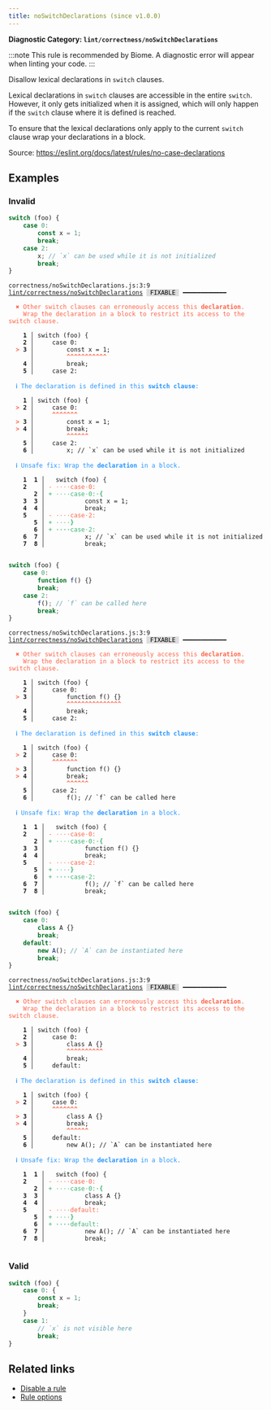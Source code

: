 ```yaml
---
title: noSwitchDeclarations (since v1.0.0)
---
```


**Diagnostic Category: `lint/correctness/noSwitchDeclarations`**

:::note
This rule is recommended by Biome. A diagnostic error will appear when linting your code.
:::

Disallow lexical declarations in `switch` clauses.

Lexical declarations in `switch` clauses are accessible in the entire `switch`.
However, it only gets initialized when it is assigned, which will only happen if the `switch` clause where it is defined is reached.

To ensure that the lexical declarations only apply to the current `switch` clause wrap your declarations in a block.

Source: https://eslint.org/docs/latest/rules/no-case-declarations

## Examples

### Invalid

```jsx
switch (foo) {
    case 0:
        const x = 1;
        break;
    case 2:
        x; // `x` can be used while it is not initialized
        break;
}
```

<pre class="language-text"><code class="language-text">correctness/noSwitchDeclarations.js:3:9 <a href="https://biomejs.dev/linter/rules/no-switch-declarations">lint/correctness/noSwitchDeclarations</a> <span style="color: #000; background-color: #ddd;"> FIXABLE </span> ━━━━━━━━━━━━

<strong><span style="color: Tomato;">  </span></strong><strong><span style="color: Tomato;">✖</span></strong> <span style="color: Tomato;">Other switch clauses can erroneously access this </span><span style="color: Tomato;"><strong>declaration</strong></span><span style="color: Tomato;">.
</span><span style="color: Tomato;">  </span><span style="color: Tomato;">  </span><span style="color: Tomato;">Wrap the declaration in a block to restrict its access to the switch clause.</span>
  
    <strong>1 │ </strong>switch (foo) {
    <strong>2 │ </strong>    case 0:
<strong><span style="color: Tomato;">  </span></strong><strong><span style="color: Tomato;">&gt;</span></strong> <strong>3 │ </strong>        const x = 1;
   <strong>   │ </strong>        <strong><span style="color: Tomato;">^</span></strong><strong><span style="color: Tomato;">^</span></strong><strong><span style="color: Tomato;">^</span></strong><strong><span style="color: Tomato;">^</span></strong><strong><span style="color: Tomato;">^</span></strong><strong><span style="color: Tomato;">^</span></strong><strong><span style="color: Tomato;">^</span></strong><strong><span style="color: Tomato;">^</span></strong><strong><span style="color: Tomato;">^</span></strong><strong><span style="color: Tomato;">^</span></strong><strong><span style="color: Tomato;">^</span></strong>
    <strong>4 │ </strong>        break;
    <strong>5 │ </strong>    case 2:
  
<strong><span style="color: rgb(38, 148, 255);">  </span></strong><strong><span style="color: rgb(38, 148, 255);">ℹ</span></strong> <span style="color: rgb(38, 148, 255);">The declaration is defined in this </span><span style="color: rgb(38, 148, 255);"><strong>switch clause</strong></span><span style="color: rgb(38, 148, 255);">:</span>
  
    <strong>1 │ </strong>switch (foo) {
<strong><span style="color: Tomato;">  </span></strong><strong><span style="color: Tomato;">&gt;</span></strong> <strong>2 │ </strong>    case 0:
   <strong>   │ </strong>    <strong><span style="color: Tomato;">^</span></strong><strong><span style="color: Tomato;">^</span></strong><strong><span style="color: Tomato;">^</span></strong><strong><span style="color: Tomato;">^</span></strong><strong><span style="color: Tomato;">^</span></strong><strong><span style="color: Tomato;">^</span></strong><strong><span style="color: Tomato;">^</span></strong>
<strong><span style="color: Tomato;">  </span></strong><strong><span style="color: Tomato;">&gt;</span></strong> <strong>3 │ </strong>        const x = 1;
<strong><span style="color: Tomato;">  </span></strong><strong><span style="color: Tomato;">&gt;</span></strong> <strong>4 │ </strong>        break;
   <strong>   │ </strong>        <strong><span style="color: Tomato;">^</span></strong><strong><span style="color: Tomato;">^</span></strong><strong><span style="color: Tomato;">^</span></strong><strong><span style="color: Tomato;">^</span></strong><strong><span style="color: Tomato;">^</span></strong><strong><span style="color: Tomato;">^</span></strong>
    <strong>5 │ </strong>    case 2:
    <strong>6 │ </strong>        x; // `x` can be used while it is not initialized
  
<strong><span style="color: rgb(38, 148, 255);">  </span></strong><strong><span style="color: rgb(38, 148, 255);">ℹ</span></strong> <span style="color: rgb(38, 148, 255);">Unsafe fix</span><span style="color: rgb(38, 148, 255);">: </span><span style="color: rgb(38, 148, 255);">Wrap the </span><span style="color: rgb(38, 148, 255);"><strong>declaration</strong></span><span style="color: rgb(38, 148, 255);"> in a block.</span>
  
    <strong>1</strong> <strong> 1</strong><strong> │ </strong>  switch (foo) {
    <strong>2</strong>   <strong> │ </strong><span style="color: Tomato;">-</span> <span style="color: Tomato;"><span style="opacity: 0.8;">·</span></span><span style="color: Tomato;"><span style="opacity: 0.8;">·</span></span><span style="color: Tomato;"><span style="opacity: 0.8;">·</span></span><span style="color: Tomato;"><span style="opacity: 0.8;">·</span></span><span style="color: Tomato;">c</span><span style="color: Tomato;">a</span><span style="color: Tomato;">s</span><span style="color: Tomato;">e</span><span style="color: Tomato;"><span style="opacity: 0.8;">·</span></span><span style="color: Tomato;">0</span><span style="color: Tomato;">:</span>
      <strong> 2</strong><strong> │ </strong><span style="color: MediumSeaGreen;">+</span> <span style="color: MediumSeaGreen;"><span style="opacity: 0.8;">·</span></span><span style="color: MediumSeaGreen;"><span style="opacity: 0.8;">·</span></span><span style="color: MediumSeaGreen;"><span style="opacity: 0.8;">·</span></span><span style="color: MediumSeaGreen;"><span style="opacity: 0.8;">·</span></span><span style="color: MediumSeaGreen;">c</span><span style="color: MediumSeaGreen;">a</span><span style="color: MediumSeaGreen;">s</span><span style="color: MediumSeaGreen;">e</span><span style="color: MediumSeaGreen;"><span style="opacity: 0.8;">·</span></span><span style="color: MediumSeaGreen;">0</span><span style="color: MediumSeaGreen;">:</span><span style="color: MediumSeaGreen;"><span style="opacity: 0.8;"><strong>·</strong></span></span><span style="color: MediumSeaGreen;"><strong>{</strong></span>
    <strong>3</strong> <strong> 3</strong><strong> │ </strong>          const x = 1;
    <strong>4</strong> <strong> 4</strong><strong> │ </strong>          break;
    <strong>5</strong>   <strong> │ </strong><span style="color: Tomato;">-</span> <span style="color: Tomato;"><span style="opacity: 0.8;">·</span></span><span style="color: Tomato;"><span style="opacity: 0.8;">·</span></span><span style="color: Tomato;"><span style="opacity: 0.8;">·</span></span><span style="color: Tomato;"><span style="opacity: 0.8;">·</span></span><span style="color: Tomato;">c</span><span style="color: Tomato;">a</span><span style="color: Tomato;">s</span><span style="color: Tomato;">e</span><span style="color: Tomato;"><span style="opacity: 0.8;">·</span></span><span style="color: Tomato;">2</span><span style="color: Tomato;">:</span>
      <strong> 5</strong><strong> │ </strong><span style="color: MediumSeaGreen;">+</span> <span style="color: MediumSeaGreen;"><span style="opacity: 0.8;">·</span></span><span style="color: MediumSeaGreen;"><span style="opacity: 0.8;">·</span></span><span style="color: MediumSeaGreen;"><span style="opacity: 0.8;">·</span></span><span style="color: MediumSeaGreen;"><span style="opacity: 0.8;">·</span></span><span style="color: MediumSeaGreen;"><strong>}</strong></span>
      <strong> 6</strong><strong> │ </strong><span style="color: MediumSeaGreen;">+</span> <span style="color: MediumSeaGreen;"><span style="opacity: 0.8;"><strong>·</strong></span></span><span style="color: MediumSeaGreen;"><span style="opacity: 0.8;"><strong>·</strong></span></span><span style="color: MediumSeaGreen;"><span style="opacity: 0.8;"><strong>·</strong></span></span><span style="color: MediumSeaGreen;"><span style="opacity: 0.8;"><strong>·</strong></span></span><span style="color: MediumSeaGreen;">c</span><span style="color: MediumSeaGreen;">a</span><span style="color: MediumSeaGreen;">s</span><span style="color: MediumSeaGreen;">e</span><span style="color: MediumSeaGreen;"><span style="opacity: 0.8;">·</span></span><span style="color: MediumSeaGreen;">2</span><span style="color: MediumSeaGreen;">:</span>
    <strong>6</strong> <strong> 7</strong><strong> │ </strong>          x; // `x` can be used while it is not initialized
    <strong>7</strong> <strong> 8</strong><strong> │ </strong>          break;
  
</code></pre>

```jsx
switch (foo) {
    case 0:
        function f() {}
        break;
    case 2:
        f(); // `f` can be called here
        break;
}
```

<pre class="language-text"><code class="language-text">correctness/noSwitchDeclarations.js:3:9 <a href="https://biomejs.dev/linter/rules/no-switch-declarations">lint/correctness/noSwitchDeclarations</a> <span style="color: #000; background-color: #ddd;"> FIXABLE </span> ━━━━━━━━━━━━

<strong><span style="color: Tomato;">  </span></strong><strong><span style="color: Tomato;">✖</span></strong> <span style="color: Tomato;">Other switch clauses can erroneously access this </span><span style="color: Tomato;"><strong>declaration</strong></span><span style="color: Tomato;">.
</span><span style="color: Tomato;">  </span><span style="color: Tomato;">  </span><span style="color: Tomato;">Wrap the declaration in a block to restrict its access to the switch clause.</span>
  
    <strong>1 │ </strong>switch (foo) {
    <strong>2 │ </strong>    case 0:
<strong><span style="color: Tomato;">  </span></strong><strong><span style="color: Tomato;">&gt;</span></strong> <strong>3 │ </strong>        function f() {}
   <strong>   │ </strong>        <strong><span style="color: Tomato;">^</span></strong><strong><span style="color: Tomato;">^</span></strong><strong><span style="color: Tomato;">^</span></strong><strong><span style="color: Tomato;">^</span></strong><strong><span style="color: Tomato;">^</span></strong><strong><span style="color: Tomato;">^</span></strong><strong><span style="color: Tomato;">^</span></strong><strong><span style="color: Tomato;">^</span></strong><strong><span style="color: Tomato;">^</span></strong><strong><span style="color: Tomato;">^</span></strong><strong><span style="color: Tomato;">^</span></strong><strong><span style="color: Tomato;">^</span></strong><strong><span style="color: Tomato;">^</span></strong><strong><span style="color: Tomato;">^</span></strong><strong><span style="color: Tomato;">^</span></strong>
    <strong>4 │ </strong>        break;
    <strong>5 │ </strong>    case 2:
  
<strong><span style="color: rgb(38, 148, 255);">  </span></strong><strong><span style="color: rgb(38, 148, 255);">ℹ</span></strong> <span style="color: rgb(38, 148, 255);">The declaration is defined in this </span><span style="color: rgb(38, 148, 255);"><strong>switch clause</strong></span><span style="color: rgb(38, 148, 255);">:</span>
  
    <strong>1 │ </strong>switch (foo) {
<strong><span style="color: Tomato;">  </span></strong><strong><span style="color: Tomato;">&gt;</span></strong> <strong>2 │ </strong>    case 0:
   <strong>   │ </strong>    <strong><span style="color: Tomato;">^</span></strong><strong><span style="color: Tomato;">^</span></strong><strong><span style="color: Tomato;">^</span></strong><strong><span style="color: Tomato;">^</span></strong><strong><span style="color: Tomato;">^</span></strong><strong><span style="color: Tomato;">^</span></strong><strong><span style="color: Tomato;">^</span></strong>
<strong><span style="color: Tomato;">  </span></strong><strong><span style="color: Tomato;">&gt;</span></strong> <strong>3 │ </strong>        function f() {}
<strong><span style="color: Tomato;">  </span></strong><strong><span style="color: Tomato;">&gt;</span></strong> <strong>4 │ </strong>        break;
   <strong>   │ </strong>        <strong><span style="color: Tomato;">^</span></strong><strong><span style="color: Tomato;">^</span></strong><strong><span style="color: Tomato;">^</span></strong><strong><span style="color: Tomato;">^</span></strong><strong><span style="color: Tomato;">^</span></strong><strong><span style="color: Tomato;">^</span></strong>
    <strong>5 │ </strong>    case 2:
    <strong>6 │ </strong>        f(); // `f` can be called here
  
<strong><span style="color: rgb(38, 148, 255);">  </span></strong><strong><span style="color: rgb(38, 148, 255);">ℹ</span></strong> <span style="color: rgb(38, 148, 255);">Unsafe fix</span><span style="color: rgb(38, 148, 255);">: </span><span style="color: rgb(38, 148, 255);">Wrap the </span><span style="color: rgb(38, 148, 255);"><strong>declaration</strong></span><span style="color: rgb(38, 148, 255);"> in a block.</span>
  
    <strong>1</strong> <strong> 1</strong><strong> │ </strong>  switch (foo) {
    <strong>2</strong>   <strong> │ </strong><span style="color: Tomato;">-</span> <span style="color: Tomato;"><span style="opacity: 0.8;">·</span></span><span style="color: Tomato;"><span style="opacity: 0.8;">·</span></span><span style="color: Tomato;"><span style="opacity: 0.8;">·</span></span><span style="color: Tomato;"><span style="opacity: 0.8;">·</span></span><span style="color: Tomato;">c</span><span style="color: Tomato;">a</span><span style="color: Tomato;">s</span><span style="color: Tomato;">e</span><span style="color: Tomato;"><span style="opacity: 0.8;">·</span></span><span style="color: Tomato;">0</span><span style="color: Tomato;">:</span>
      <strong> 2</strong><strong> │ </strong><span style="color: MediumSeaGreen;">+</span> <span style="color: MediumSeaGreen;"><span style="opacity: 0.8;">·</span></span><span style="color: MediumSeaGreen;"><span style="opacity: 0.8;">·</span></span><span style="color: MediumSeaGreen;"><span style="opacity: 0.8;">·</span></span><span style="color: MediumSeaGreen;"><span style="opacity: 0.8;">·</span></span><span style="color: MediumSeaGreen;">c</span><span style="color: MediumSeaGreen;">a</span><span style="color: MediumSeaGreen;">s</span><span style="color: MediumSeaGreen;">e</span><span style="color: MediumSeaGreen;"><span style="opacity: 0.8;">·</span></span><span style="color: MediumSeaGreen;">0</span><span style="color: MediumSeaGreen;">:</span><span style="color: MediumSeaGreen;"><span style="opacity: 0.8;"><strong>·</strong></span></span><span style="color: MediumSeaGreen;"><strong>{</strong></span>
    <strong>3</strong> <strong> 3</strong><strong> │ </strong>          function f() {}
    <strong>4</strong> <strong> 4</strong><strong> │ </strong>          break;
    <strong>5</strong>   <strong> │ </strong><span style="color: Tomato;">-</span> <span style="color: Tomato;"><span style="opacity: 0.8;">·</span></span><span style="color: Tomato;"><span style="opacity: 0.8;">·</span></span><span style="color: Tomato;"><span style="opacity: 0.8;">·</span></span><span style="color: Tomato;"><span style="opacity: 0.8;">·</span></span><span style="color: Tomato;">c</span><span style="color: Tomato;">a</span><span style="color: Tomato;">s</span><span style="color: Tomato;">e</span><span style="color: Tomato;"><span style="opacity: 0.8;">·</span></span><span style="color: Tomato;">2</span><span style="color: Tomato;">:</span>
      <strong> 5</strong><strong> │ </strong><span style="color: MediumSeaGreen;">+</span> <span style="color: MediumSeaGreen;"><span style="opacity: 0.8;">·</span></span><span style="color: MediumSeaGreen;"><span style="opacity: 0.8;">·</span></span><span style="color: MediumSeaGreen;"><span style="opacity: 0.8;">·</span></span><span style="color: MediumSeaGreen;"><span style="opacity: 0.8;">·</span></span><span style="color: MediumSeaGreen;"><strong>}</strong></span>
      <strong> 6</strong><strong> │ </strong><span style="color: MediumSeaGreen;">+</span> <span style="color: MediumSeaGreen;"><span style="opacity: 0.8;"><strong>·</strong></span></span><span style="color: MediumSeaGreen;"><span style="opacity: 0.8;"><strong>·</strong></span></span><span style="color: MediumSeaGreen;"><span style="opacity: 0.8;"><strong>·</strong></span></span><span style="color: MediumSeaGreen;"><span style="opacity: 0.8;"><strong>·</strong></span></span><span style="color: MediumSeaGreen;">c</span><span style="color: MediumSeaGreen;">a</span><span style="color: MediumSeaGreen;">s</span><span style="color: MediumSeaGreen;">e</span><span style="color: MediumSeaGreen;"><span style="opacity: 0.8;">·</span></span><span style="color: MediumSeaGreen;">2</span><span style="color: MediumSeaGreen;">:</span>
    <strong>6</strong> <strong> 7</strong><strong> │ </strong>          f(); // `f` can be called here
    <strong>7</strong> <strong> 8</strong><strong> │ </strong>          break;
  
</code></pre>

```jsx
switch (foo) {
    case 0:
        class A {}
        break;
    default:
        new A(); // `A` can be instantiated here
        break;
}
```

<pre class="language-text"><code class="language-text">correctness/noSwitchDeclarations.js:3:9 <a href="https://biomejs.dev/linter/rules/no-switch-declarations">lint/correctness/noSwitchDeclarations</a> <span style="color: #000; background-color: #ddd;"> FIXABLE </span> ━━━━━━━━━━━━

<strong><span style="color: Tomato;">  </span></strong><strong><span style="color: Tomato;">✖</span></strong> <span style="color: Tomato;">Other switch clauses can erroneously access this </span><span style="color: Tomato;"><strong>declaration</strong></span><span style="color: Tomato;">.
</span><span style="color: Tomato;">  </span><span style="color: Tomato;">  </span><span style="color: Tomato;">Wrap the declaration in a block to restrict its access to the switch clause.</span>
  
    <strong>1 │ </strong>switch (foo) {
    <strong>2 │ </strong>    case 0:
<strong><span style="color: Tomato;">  </span></strong><strong><span style="color: Tomato;">&gt;</span></strong> <strong>3 │ </strong>        class A {}
   <strong>   │ </strong>        <strong><span style="color: Tomato;">^</span></strong><strong><span style="color: Tomato;">^</span></strong><strong><span style="color: Tomato;">^</span></strong><strong><span style="color: Tomato;">^</span></strong><strong><span style="color: Tomato;">^</span></strong><strong><span style="color: Tomato;">^</span></strong><strong><span style="color: Tomato;">^</span></strong><strong><span style="color: Tomato;">^</span></strong><strong><span style="color: Tomato;">^</span></strong><strong><span style="color: Tomato;">^</span></strong>
    <strong>4 │ </strong>        break;
    <strong>5 │ </strong>    default:
  
<strong><span style="color: rgb(38, 148, 255);">  </span></strong><strong><span style="color: rgb(38, 148, 255);">ℹ</span></strong> <span style="color: rgb(38, 148, 255);">The declaration is defined in this </span><span style="color: rgb(38, 148, 255);"><strong>switch clause</strong></span><span style="color: rgb(38, 148, 255);">:</span>
  
    <strong>1 │ </strong>switch (foo) {
<strong><span style="color: Tomato;">  </span></strong><strong><span style="color: Tomato;">&gt;</span></strong> <strong>2 │ </strong>    case 0:
   <strong>   │ </strong>    <strong><span style="color: Tomato;">^</span></strong><strong><span style="color: Tomato;">^</span></strong><strong><span style="color: Tomato;">^</span></strong><strong><span style="color: Tomato;">^</span></strong><strong><span style="color: Tomato;">^</span></strong><strong><span style="color: Tomato;">^</span></strong><strong><span style="color: Tomato;">^</span></strong>
<strong><span style="color: Tomato;">  </span></strong><strong><span style="color: Tomato;">&gt;</span></strong> <strong>3 │ </strong>        class A {}
<strong><span style="color: Tomato;">  </span></strong><strong><span style="color: Tomato;">&gt;</span></strong> <strong>4 │ </strong>        break;
   <strong>   │ </strong>        <strong><span style="color: Tomato;">^</span></strong><strong><span style="color: Tomato;">^</span></strong><strong><span style="color: Tomato;">^</span></strong><strong><span style="color: Tomato;">^</span></strong><strong><span style="color: Tomato;">^</span></strong><strong><span style="color: Tomato;">^</span></strong>
    <strong>5 │ </strong>    default:
    <strong>6 │ </strong>        new A(); // `A` can be instantiated here
  
<strong><span style="color: rgb(38, 148, 255);">  </span></strong><strong><span style="color: rgb(38, 148, 255);">ℹ</span></strong> <span style="color: rgb(38, 148, 255);">Unsafe fix</span><span style="color: rgb(38, 148, 255);">: </span><span style="color: rgb(38, 148, 255);">Wrap the </span><span style="color: rgb(38, 148, 255);"><strong>declaration</strong></span><span style="color: rgb(38, 148, 255);"> in a block.</span>
  
    <strong>1</strong> <strong> 1</strong><strong> │ </strong>  switch (foo) {
    <strong>2</strong>   <strong> │ </strong><span style="color: Tomato;">-</span> <span style="color: Tomato;"><span style="opacity: 0.8;">·</span></span><span style="color: Tomato;"><span style="opacity: 0.8;">·</span></span><span style="color: Tomato;"><span style="opacity: 0.8;">·</span></span><span style="color: Tomato;"><span style="opacity: 0.8;">·</span></span><span style="color: Tomato;">c</span><span style="color: Tomato;">a</span><span style="color: Tomato;">s</span><span style="color: Tomato;">e</span><span style="color: Tomato;"><span style="opacity: 0.8;">·</span></span><span style="color: Tomato;">0</span><span style="color: Tomato;">:</span>
      <strong> 2</strong><strong> │ </strong><span style="color: MediumSeaGreen;">+</span> <span style="color: MediumSeaGreen;"><span style="opacity: 0.8;">·</span></span><span style="color: MediumSeaGreen;"><span style="opacity: 0.8;">·</span></span><span style="color: MediumSeaGreen;"><span style="opacity: 0.8;">·</span></span><span style="color: MediumSeaGreen;"><span style="opacity: 0.8;">·</span></span><span style="color: MediumSeaGreen;">c</span><span style="color: MediumSeaGreen;">a</span><span style="color: MediumSeaGreen;">s</span><span style="color: MediumSeaGreen;">e</span><span style="color: MediumSeaGreen;"><span style="opacity: 0.8;">·</span></span><span style="color: MediumSeaGreen;">0</span><span style="color: MediumSeaGreen;">:</span><span style="color: MediumSeaGreen;"><span style="opacity: 0.8;"><strong>·</strong></span></span><span style="color: MediumSeaGreen;"><strong>{</strong></span>
    <strong>3</strong> <strong> 3</strong><strong> │ </strong>          class A {}
    <strong>4</strong> <strong> 4</strong><strong> │ </strong>          break;
    <strong>5</strong>   <strong> │ </strong><span style="color: Tomato;">-</span> <span style="color: Tomato;"><span style="opacity: 0.8;">·</span></span><span style="color: Tomato;"><span style="opacity: 0.8;">·</span></span><span style="color: Tomato;"><span style="opacity: 0.8;">·</span></span><span style="color: Tomato;"><span style="opacity: 0.8;">·</span></span><span style="color: Tomato;">d</span><span style="color: Tomato;">e</span><span style="color: Tomato;">f</span><span style="color: Tomato;">a</span><span style="color: Tomato;">u</span><span style="color: Tomato;">l</span><span style="color: Tomato;">t</span><span style="color: Tomato;">:</span>
      <strong> 5</strong><strong> │ </strong><span style="color: MediumSeaGreen;">+</span> <span style="color: MediumSeaGreen;"><span style="opacity: 0.8;">·</span></span><span style="color: MediumSeaGreen;"><span style="opacity: 0.8;">·</span></span><span style="color: MediumSeaGreen;"><span style="opacity: 0.8;">·</span></span><span style="color: MediumSeaGreen;"><span style="opacity: 0.8;">·</span></span><span style="color: MediumSeaGreen;"><strong>}</strong></span>
      <strong> 6</strong><strong> │ </strong><span style="color: MediumSeaGreen;">+</span> <span style="color: MediumSeaGreen;"><span style="opacity: 0.8;"><strong>·</strong></span></span><span style="color: MediumSeaGreen;"><span style="opacity: 0.8;"><strong>·</strong></span></span><span style="color: MediumSeaGreen;"><span style="opacity: 0.8;"><strong>·</strong></span></span><span style="color: MediumSeaGreen;"><span style="opacity: 0.8;"><strong>·</strong></span></span><span style="color: MediumSeaGreen;">d</span><span style="color: MediumSeaGreen;">e</span><span style="color: MediumSeaGreen;">f</span><span style="color: MediumSeaGreen;">a</span><span style="color: MediumSeaGreen;">u</span><span style="color: MediumSeaGreen;">l</span><span style="color: MediumSeaGreen;">t</span><span style="color: MediumSeaGreen;">:</span>
    <strong>6</strong> <strong> 7</strong><strong> │ </strong>          new A(); // `A` can be instantiated here
    <strong>7</strong> <strong> 8</strong><strong> │ </strong>          break;
  
</code></pre>

### Valid

```jsx
switch (foo) {
    case 0: {
        const x = 1;
        break;
    }
    case 1:
        // `x` is not visible here
        break;
}
```

## Related links

- [Disable a rule](/linter/#disable-a-lint-rule)
- [Rule options](/linter/#rule-options)
